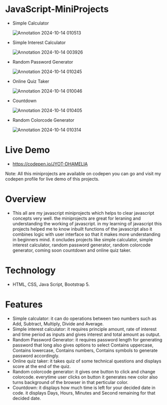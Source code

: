 # JavaScript-MiniProjects

- Simple Calculator

  ![Annotation 2024-10-14 010513](https://github.com/user-attachments/assets/2f30555c-f3c7-4fc8-bdce-48b18b94b375)

- Simple Interest Calculator

  ![Annotation 2024-10-14 003926](https://github.com/user-attachments/assets/5ac2d3d1-930d-4562-b915-bc0ba972c6a7)

- Random Password Generator

  ![Annotation 2024-10-14 010245](https://github.com/user-attachments/assets/da86694c-ba63-488f-b793-42bc5093c398)

- Online Quiz Taker

  ![Annotation 2024-10-14 010046](https://github.com/user-attachments/assets/b22d07a8-0208-49fd-9a9f-254905608be3)

- Countdown

  ![Annotation 2024-10-14 010405](https://github.com/user-attachments/assets/3607a4a2-13ad-4fe8-9bcd-4a116a9808fb)

- Random Colorcode Generator

  ![Annotation 2024-10-14 010314](https://github.com/user-attachments/assets/b956502b-91f7-4c1d-8760-4e63c9702bc3)

# Live Demo
- https://codepen.io/JYOT-DHAMELIA

Note: All this miniprojects are available on codepen you can go and visit my codepen profile for live demo of this projects.

# Overview
- This all are my javascript miniprojects which helps to clear javascript concepts very well. the miniprojects are great for leraning and understanding the working of javascript. in my learning of javascript this projects helped me to know inbuilt functions of the javascript also it combines logic with user interface so that it makes more understanding in beginners mind. it oncludes projects like simple calculator, simple interest calculator, random password generator, random colorcode generator, coming soon countdown and online quiz taker.  

# Technology
- HTML, CSS, Java Script, Bootstrap 5.

# Features
- Simple calculator: it can do operations between two numbers such as Add, Subtract, Multiply, Divide and Average.
- Simple interest calculator: it requires principle amount, rate of interest and time period as inputs and gives interest and total amount as output.
- Random Password Generator: it requires password length for generating password that long also gives options to select Contains uppercase, Contains lowercase, Contains numbers, Contains symbols to generate password accordingly.
- Online quiz taker: it takes quiz of some technical questions and displays score at the end of the quiz.
- Random colorcode generator: it gives one button to click and change colorcode. everytime user clicks on button it generates new color also turns background of the browser in that perticular color.
- Countdown: it displays how much time is left for your decided date in code. it displays Days, Hours, Minutes and Second remaining for that decided date.   

